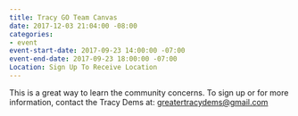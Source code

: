 ```yaml
---
title: Tracy GO Team Canvas
date: 2017-12-03 21:04:00 -08:00
categories:
- event
event-start-date: 2017-09-23 14:00:00 -07:00
event-end-date: 2017-09-23 18:00:00 -07:00
Location: Sign Up To Receive Location
---
```


	
This is a great way to learn the community concerns. To sign up or for more information, contact the Tracy Dems at: greatertracydems@gmail.com